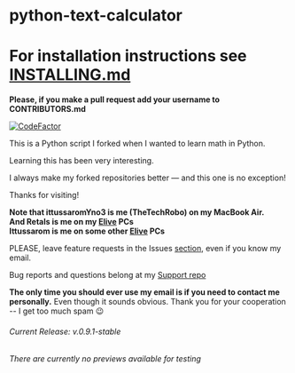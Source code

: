 # python-text-calculator
# For installation instructions see [INSTALLING.md](INSTALLING.md)

**Please, if you make a pull request add your username to CONTRIBUTORS.md**

[![CodeFactor](https://www.codefactor.io/repository/github/thetechrobo/python-text-calculator/badge/master)](https://www.codefactor.io/repository/github/thetechrobo/python-text-calculator/overview/master)

This is a Python script I forked when I wanted to learn math in Python.

Learning this has been very interesting. 

I always make my forked repositories better — and this one is no exception!  

Thanks for visiting!

**Note that ittussaromYno3 is me (TheTechRobo) on my MacBook Air.**  
**And Retals is me on my [Elive](https://elivecd.org) PCs**  
**Ittussarom is me on some other [Elive](https://elivecd.org) PCs**


PLEASE, leave feature requests in the Issues [section](https://github.com/thetechrobo/python-text-calculator/issues), even if you know my email.

Bug reports and questions belong at my [Support repo](https://github.com/thetechrobo/support)

**The only time you should ever use my email is if you need to contact me personally.** Even though it sounds obvious.
Thank you for your cooperation -- I get too much spam :wink:


###### Current Release: v.0.9.1-stable
###### There are currently no previews available for testing
